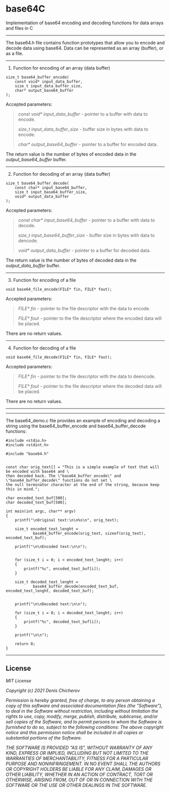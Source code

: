 # base64C
Implementation of base64 encoding and decoding functions for data arrays and files in C

___

The base64.h file contains function prototypes that allow you to encode and decode data using base64. Data can be represented as an array (buffer), or as a file.

___

1. Function for encoding of an array (data buffer)

```
size_t base64_buffer_encode(
    const void* input_data_buffer,
    size_t input_data_buffer_size,
    char* output_base64_buffer
);
```
Accepted parameters:
>_const void* input_data_buffer_ - pointer to a buffer with data to encode.
>
>_size_t input_data_buffer_size_ - buffer size in bytes with data to encode.
>
>_char* output_base64_buffer_ - pointer to a buffer for encoded data.

The return value is the number of bytes of encoded data in the _output_base64_buffer_ buffer.


___

2. Function for decoding of an array (data buffer)

```
size_t base64_buffer_decode(
    const char* input_base64_buffer,
    size_t input_base64_buffer_size,
    void* output_data_buffer
);
```
Accepted parameters:
>_const char* input_base64_buffer_ - pointer to a buffer with data to decode.
>
>_size_t input_base64_buffer_size_ - buffer size in bytes with data to dencode.
>
>_void* output_data_buffer_ - pointer to a buffer for decoded data.

The return value is the number of bytes of decoded data in the _output_data_buffer_ buffer.


___

3. Function for encoding of a file

```
void base64_file_encode(FILE* fin, FILE* fout);
```
Accepted parameters:
>_FILE* fin_ - pointer to the file descriptor with the data to encode.
>
>_FILE* fout_ - pointer to the file descriptor where the encoded data will be placed.

There are no return values.

___

4. Function for decoding of a file

```
void base64_file_decode(FILE* fin, FILE* fout);
```
Accepted parameters:
>_FILE* fin_ - pointer to the file descriptor with the data to deencode.
>
>_FILE* fout_ - pointer to the file descriptor where the decoded data will be placed.

There are no return values.

___
___
The base64_demo.c file provides an example of encoding and decoding a string using the base64_buffer_encode and base64_buffer_decode functions:

```
#include <stdio.h>
#include <stdint.h>

#include "base64.h"


const char orig_text[] = "This is a simple example of text that will be encoded with base64 and \
then decoded back. The \"base64_buffer_encode\" and \"base64_buffer_decode\" functions do not set \
the null terminator character at the end of the string, because keep this in mind.";

char encoded_text_buf[500];
char decoded_text_buf[500];

int main(int argc, char** argv)
{
	printf("\nOriginal text:\n\n%s\n", orig_text);

	size_t encoded_text_lenght =
            base64_buffer_encode(orig_text, sizeof(orig_text), encoded_text_buf);

	printf("\n\nEncoded text:\n\n");
	

	for (size_t i = 0; i < encoded_text_lenght; i++)
	{
		printf("%c", encoded_text_buf[i]);
	}

	size_t decoded_text_lenght =
            base64_buffer_decode(encoded_text_buf, encoded_text_lenght, decoded_text_buf);


	printf("\n\nDecoded text:\n\n");

	for (size_t i = 0; i < decoded_text_lenght; i++)
	{
		printf("%c", decoded_text_buf[i]);
	}

	printf("\n\n");
	
	return 0;
}
```

___

## License

*MIT License*

*Copyright (c) 2021 Denis Chicherov*

*Permission is hereby granted, free of charge, to any person obtaining a copy
of this software and associated documentation files (the "Software"), to deal
in the Software without restriction, including without limitation the rights
to use, copy, modify, merge, publish, distribute, sublicense, and/or sell
copies of the Software, and to permit persons to whom the Software is
furnished to do so, subject to the following conditions:
The above copyright notice and this permission notice shall be included in all
copies or substantial portions of the Software.*

*_THE SOFTWARE IS PROVIDED "AS IS", WITHOUT WARRANTY OF ANY KIND, EXPRESS OR
IMPLIED, INCLUDING BUT NOT LIMITED TO THE WARRANTIES OF MERCHANTABILITY,
FITNESS FOR A PARTICULAR PURPOSE AND NONINFRINGEMENT. IN NO EVENT SHALL THE
AUTHORS OR COPYRIGHT HOLDERS BE LIABLE FOR ANY CLAIM, DAMAGES OR OTHER
LIABILITY, WHETHER IN AN ACTION OF CONTRACT, TORT OR OTHERWISE, ARISING FROM,
OUT OF OR IN CONNECTION WITH THE SOFTWARE OR THE USE OR OTHER DEALINGS IN THE
SOFTWARE._*
